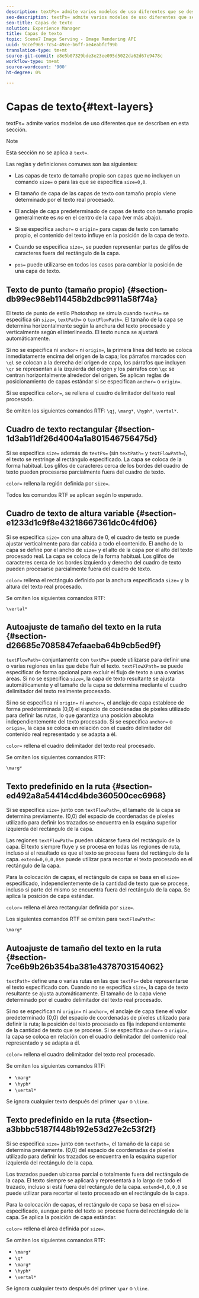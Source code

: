 ```yaml
---
description: textPs= admite varios modelos de uso diferentes que se describen en esta sección.
seo-description: textPs= admite varios modelos de uso diferentes que se describen en esta sección.
seo-title: Capas de texto
solution: Experience Manager
title: Capas de texto
topic: Scene7 Image Serving - Image Rendering API
uuid: 9ccef969-7c54-49ce-b6ff-ae4eabfcf99b
translation-type: tm+mt
source-git-commit: e8e5b07329bde3e23ee095d5022da62d67e9478c
workflow-type: tm+mt
source-wordcount: '900'
ht-degree: 0%

---
```



# Capas de texto{#text-layers}

textPs= admite varios modelos de uso diferentes que se describen en esta sección.

>[!NOTE]
>
>Esta sección no se aplica a `text=`.

Las reglas y definiciones comunes son las siguientes:

* Las capas de texto de tamaño propio son capas que no incluyen un comando `size=` o para las que se especifica `size=0,0`.

* El tamaño de capa de las capas de texto con tamaño propio viene determinado por el texto real procesado.
* El anclaje de capa predeterminado de capas de texto con tamaño propio generalmente es *no* en el centro de la capa (ver más abajo).
* Si se especifica `anchor=` o `origin=` para capas de texto con tamaño propio, el contenido del texto influye en la posición de la capa de texto.

* Cuando se especifica `size=`, se pueden representar partes de glifos de caracteres fuera del rectángulo de la capa.
* `pos=` puede utilizarse en todos los casos para cambiar la posición de una capa de texto.

## Texto de punto (tamaño propio) {#section-db99ec98eb114458b2dbc9911a58f74a}

El texto de punto de estilo Photoshop se simula cuando `textPs=` se especifica sin `size=`, `textPath=` o `textFlowPath=`. El tamaño de la capa se determina horizontalmente según la anchura del texto procesado y verticalmente según el interlineado. El texto nunca se ajustará automáticamente.

Si no se especifica ni `anchor=` ni `origin=`, la primera línea del texto se coloca inmediatamente encima del origen de la capa; los párrafos marcados con `\ql` se colocan a la derecha del origen de capa, los párrafos que incluyen `\qr` se representan a la izquierda del origen y los párrafos con `\qc` se centran horizontalmente alrededor del origen. Se aplican reglas de posicionamiento de capas estándar si se especifican `anchor=` o `origin=`.

Si se especifica `color=`, se rellena el cuadro delimitador del texto real procesado.

Se omiten los siguientes comandos RTF: `\qj`, `\marg*`, `\hyph*`, `\vertal*`.

## Cuadro de texto rectangular {#section-1d3ab11df26d4004a1a801546756475d}

Si se especifica `size=` además de `textPs=` (sin `textPath=` y `textFlowPath=`), el texto se restringe al rectángulo especificado. La capa se coloca de la forma habitual. Los glifos de caracteres cerca de los bordes del cuadro de texto pueden procesarse parcialmente fuera del cuadro de texto.

`color=` rellena la región definida por  `size=`.

Todos los comandos RTF se aplican según lo esperado.

## Cuadro de texto de altura variable {#section-e1233d1c9f8e43218667361dc0c4fd06}

Si se especifica `size=` con una altura de 0, el cuadro de texto se puede ajustar verticalmente para dar cabida a todo el contenido. El ancho de la capa se define por el ancho de `size=` y el alto de la capa por el alto del texto procesado real. La capa se coloca de la forma habitual. Los glifos de caracteres cerca de los bordes izquierdo y derecho del cuadro de texto pueden procesarse parcialmente fuera del cuadro de texto.

`color=` rellena el rectángulo definido por la anchura especificada  `size=` y la altura del texto real procesado.

Se omiten los siguientes comandos RTF:

`\vertal*`

## Autoajuste de tamaño del texto en la ruta {#section-d26685e7085847efaaeba64b9cb5ed9f}

`textFlowPath=` conjuntamente con  `textPs=` puede utilizarse para definir una o varias regiones en las que debe fluir el texto. `textFlowXPath=` se puede especificar de forma opcional para excluir el flujo de texto a una o varias áreas. Si no se especifica `size=`, la capa de texto resultante se ajusta automáticamente y el tamaño de la capa se determina mediante el cuadro delimitador del texto realmente procesado.

Si no se especifica ni `origin=` ni `anchor=`, el anclaje de capa establece de forma predeterminada (0,0) el espacio de coordenadas de píxeles utilizado para definir las rutas, lo que garantiza una posición absoluta independientemente del texto procesado. Si se especifica `anchor=` o `origin=`, la capa se coloca en relación con el cuadro delimitador del contenido real representado y se adapta a él.

`color=` rellena el cuadro delimitador del texto real procesado.

Se omiten los siguientes comandos RTF:

`\marg*`

## Texto predefinido en la ruta {#section-ed492a8a54414cd4bde360500cec6968}

Si se especifica `size=` junto con `textFlowPath=`, el tamaño de la capa se determina previamente. (0,0) del espacio de coordenadas de píxeles utilizado para definir los trazados se encuentra en la esquina superior izquierda del rectángulo de la capa.

Las regiones `textFlowPath=` pueden ubicarse fuera del rectángulo de la capa. El texto siempre fluye y se procesa en todas las regiones de ruta, incluso si el resultado es que el texto se procesa fuera del rectángulo de la capa. `extend=0,0,0,0`se puede utilizar para recortar el texto procesado en el rectángulo de la capa.

Para la colocación de capas, el rectángulo de capa se basa en el `size=` especificado, independientemente de la cantidad de texto que se procese, incluso si parte del mismo se encuentra fuera del rectángulo de la capa. Se aplica la posición de capa estándar.

`color=` rellena el área rectangular definida por  `size=`.

Los siguientes comandos RTF se omiten para `textFlowPath=`:

`\marg*`

## Autoajuste de tamaño del texto en la ruta {#section-7ce6b9b26b354ba381e4378703154062}

`textPath=` define una o varias rutas en las que  `textPs=` debe representarse el texto especificado con. Cuando no se especifica `size=`, la capa de texto resultante se ajusta automáticamente. El tamaño de la capa viene determinado por el cuadro delimitador del texto real procesado.

Si no se especifican ni `origin=` ni `anchor=`, el anclaje de capa tiene el valor predeterminado (0,0) del espacio de coordenadas de píxeles utilizado para definir la ruta; la posición del texto procesado es fija independientemente de la cantidad de texto que se procese. Si se especifica `anchor=` o `origin=`, la capa se coloca en relación con el cuadro delimitador del contenido real representado y se adapta a él.

`color=` rellena el cuadro delimitador del texto real procesado.

Se omiten los siguientes comandos RTF:

* `\marg*`
* `\hyph*`
* `\vertal*`

Se ignora cualquier texto después del primer `\par` o `\line`.

## Texto predefinido en la ruta {#section-a3bbbc5187f448b192e53d27e2c53f2f}

Si se especifica `size=` junto con `textPath=`, el tamaño de la capa se determina previamente. (0,0) del espacio de coordenadas de píxeles utilizado para definir los trazados se encuentra en la esquina superior izquierda del rectángulo de la capa.

Los trazados pueden ubicarse parcial o totalmente fuera del rectángulo de la capa. El texto siempre se aplicará y representará a lo largo de todo el trazado, incluso si está fuera del rectángulo de la capa. `extend=0,0,0,0` se puede utilizar para recortar el texto procesado en el rectángulo de la capa.

Para la colocación de capas, el rectángulo de capa se basa en el `size=` especificado, aunque parte del texto se procese fuera del rectángulo de la capa. Se aplica la posición de capa estándar.

`color=` rellena el área definida por  `size=`.

Se omiten los siguientes comandos RTF:

* `\marg*`
* `\q*`
* `\marg*`
* `\hyph*`
* `\vertal*`

Se ignora cualquier texto después del primer `\par` o `\line`.
